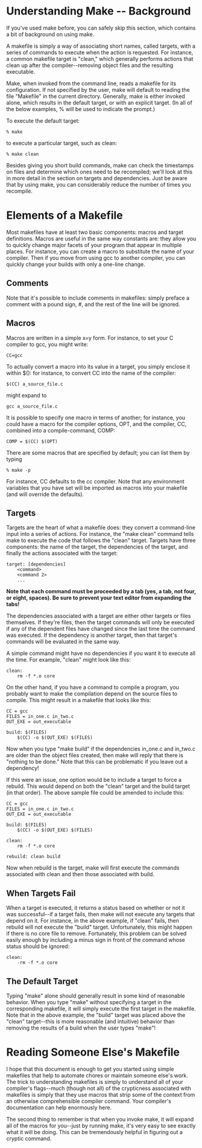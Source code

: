 Understanding Make -- Background
================================

If you've used make before, you can safely skip this section, which contains a bit of background on using make. 

A makefile is simply a way of associating short names, called targets, with a series of commands to execute when the action is requested. For instance, a common makefile target is "clean," which generally performs actions that clean up after the compiler--removing object files and the resulting executable. 

Make, when invoked from the command line, reads a makefile for its configuration. If not specified by the user, make will default to reading the file "Makefile" in the current directory. Generally, make is either invoked alone, which results in the default target, or with an explicit target. (In all of the below examples, % will be used to indicate the prompt.) 

To execute the default target:

    % make
  
to execute a particular target, such as clean:

    % make clean
  
Besides giving you short build commands, make can check the timestamps on files and determine which ones need to be recompiled; we'll look at this in more detail in the section on targets and dependencies. Just be aware that by using make, you can considerably reduce the number of times you recompile.

Elements of a Makefile
======================

Most makefiles have at least two basic components: macros and target definitions. Macros are useful in the same way constants are: they allow you to quickly change major facets of your program that appear in multiple places. For instance, you can create a macro to substitute the name of your compiler. Then if you move from using gcc to another compiler, you can quickly change your builds with only a one-line change.

Comments
--------

Note that it's possible to include comments in makefiles: simply preface a comment with a pound sign, #, and the rest of the line will be ignored.

Macros
------

Macros are written in a simple x=y form. For instance, to set your C compiler to gcc, you might write:

    CC=gcc
  
To actually convert a macro into its value in a target, you simply enclose it within $(): for instance, to convert CC into the name of the compiler:

    $(CC) a_source_file.c
    
might expand to

    gcc a_source_file.c
    
It is possible to specify one macro in terms of another; for instance, you could have a macro for the compiler options, OPT, and the compiler, CC, combined into a compile-command, COMP:
 
    COMP = $(CC) $(OPT)
    
There are some macros that are specified by default; you can list them by typing

    % make -p
    
For instance, CC defaults to the cc compiler. Note that any environment variables that you have set will be imported as macros into your makefile (and will override the defaults).

Targets
-------

Targets are the heart of what a makefile does: they convert a command-line input into a series of actions. For instance, the "make clean" command tells make to execute the code that follows the "clean" target. Targets have three components: the name of the target, the dependencies of the target, and finally the actions associated with the target:

    target: [dependencies]
        <command>
        <command 2>
        ...

__Note that each command must be proceeded by a tab (yes, a tab, not four, or eight, spaces). Be sure to prevent your text editor from expanding the tabs!__

The dependencies associated with a target are either other targets or files themselves. If they're files, then the target commands will only be executed if any of the dependent files have changed since the last time the command was executed. If the dependency is another target, then that target's commands will be evaluated in the same way. 

A simple command might have no dependencies if you want it to execute all the time. For example, "clean" might look like this:

    clean:
        rm -f *.o core
        
On the other hand, if you have a command to compile a program, you probably want to make the compilation depend on the source files to compile. This might result in a makefile that looks like this:

    CC = gcc
    FILES = in_one.c in_two.c
    OUT_EXE = out_executable

    build: $(FILES)
        $(CC) -o $(OUT_EXE) $(FILES)
        
Now when you type "make build" if the dependencies in_one.c and in_two.c are older than the object files created, then make will reply that there is "nothing to be done." Note that this can be problematic if you leave out a dependency! 

If this were an issue, one option would be to include a target to force a rebuild. This would depend on both the "clean" target and the build target (in that order). The above sample file could be amended to include this:

    CC = gcc
    FILES = in_one.c in_two.c
    OUT_EXE = out_executable

    build: $(FILES)
        $(CC) -o $(OUT_EXE) $(FILES)

    clean:
        rm -f *.o core

    rebuild: clean build
    
Now when rebuild is the target, make will first execute the commands associated with clean and then those associated with build.

When Targets Fail
-----------------

When a target is executed, it returns a status based on whether or not it was successful--if a target fails, then make will not execute any targets that depend on it. For instance, in the above example, if "clean" fails, then rebuild will not execute the "build" target. Unfortunately, this might happen if there is no core file to remove. Fortunately, this problem can be solved easily enough by including a minus sign in front of the command whose status should be ignored:
    
    clean:
        -rm -f *.o core

The Default Target
------------------

Typing "make" alone should generally result in some kind of reasonable behavior. When you type "make" without specifying a target in the corresponding makefile, it will simply execute the first target in the makefile. Note that in the above example, the "build" target was placed above the "clean" target--this is more reasonable (and intuitive) behavior than removing the results of a build when the user types "make"!

Reading Someone Else's Makefile
===============================

I hope that this document is enough to get you started using simple makefiles that help to automate chores or maintain someone else's work. The trick to understanding makefiles is simply to understand all of your compiler's flags--much (though not all) of the crypticness associated with makefiles is simply that they use macros that strip some of the context from an otherwise comprehensible compiler command. Your compiler's documentation can help enormously here. 

The second thing to remember is that when you invoke make, it will expand all of the macros for you--just by running make, it's very easy to see exactly what it will be doing. This can be tremendously helpful in figuring out a cryptic command. 
